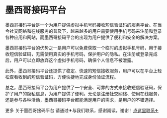 # 墨西哥接码平台

墨西哥接码平台是一个为用户提供虚拟手机号码接收短信验证码的服务平台。在当今社交网络和在线服务的普及下，越来越多的用户需要使用手机号码来注册和登录各种应用和网站，而墨西哥接码平台的出现为用户提供了便利和安全的解决方案。

墨西哥接码平台的优势之一是用户可以免费获取一个临时的虚拟手机号码，用于接收短信验证码，无需使用真实的手机号码，保护用户的隐私。在注册或登录完成后，用户可以立即放弃这个虚拟手机号码，确保个人信息不被泄露。

此外，墨西哥接码平台还提供了稳定、快速的短信接收服务，用户可以在平台上轻松查看收到的短信验证码，方便快捷地完成身份验证流程。

总之，墨西哥接码平台为用户提供了一个安全、可靠的方式来接收短信验证码，保护了用户的隐私信息，为用户提供了便利。无论是注册社交网络、使用在线服务，还是参与各种活动，墨西哥接码平台都能满足用户的需求，是用户的不错选择。

更多 关于墨西哥接码平台 请通过✈与我们联系，感谢阅读，谢谢！[点这里联系✈](https://w.k02.cc)